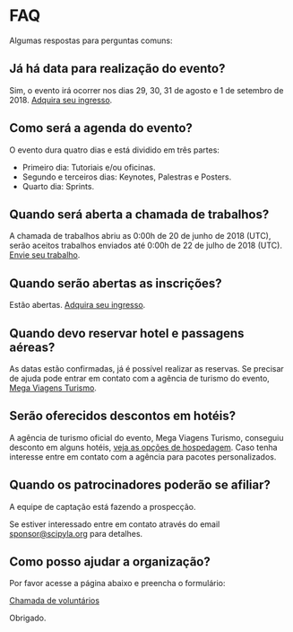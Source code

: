 FAQ
===

Algumas respostas para perguntas comuns:

Já há data para realização do evento?
-------------------------------------

Sim, o evento irá ocorrer nos dias 29, 30, 31 de agosto e 1 de setembro de 2018. [Adquira seu ingresso](https://scipyla2018.eventbrite.com.br).

Como será a agenda do evento?
-----------------------------

O evento dura quatro dias e está dividido em três partes:

- Primeiro dia: Tutoriais e/ou oficinas.
- Segundo e terceiros dias: Keynotes, Palestras e Posters.
- Quarto dia: Sprints.

Quando será aberta a chamada de trabalhos?
------------------------------------------

A chamada de trabalhos abriu as 0:00h de 20 de junho de 2018 (UTC), serão aceitos trabalhos enviados até 0:00h de 22 de julho de 2018 (UTC). [Envie seu trabalho](https://www.papercall.io/scipyla2018).

Quando serão abertas as inscrições?
-----------------------------------

Estão abertas. [Adquira seu ingresso](https://scipyla2018.eventbrite.com.br).

Quando devo reservar hotel e passagens aéreas?
----------------------------------------------

As datas estão confirmadas, já é possível realizar as reservas. Se precisar de ajuda pode entrar em contato com a agência de turismo do evento, [Mega Viagens Turismo](../venue/hosting).

Serão oferecidos descontos em hotéis?
-------------------------------------

A agência de turismo oficial do evento, Mega Viagens Turismo, conseguiu desconto em alguns hotéis, [veja as opções de hospedagem](../venue/hosting). Caso tenha interesse entre em contato com a agência para pacotes personalizados.

Quando os patrocinadores poderão se afiliar?
--------------------------------------------

A equipe de captação está fazendo a prospecção.

Se estiver interessado entre em contato através do email sponsor@scipyla.org para detalhes.

Como posso ajudar a organização?
--------------------------------

Por favor acesse a página abaixo e preencha o formulário:

[Chamada de voluntários](../help)

Obrigado.

